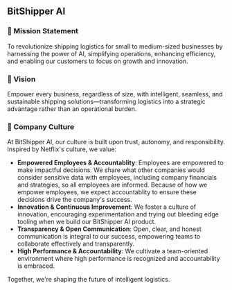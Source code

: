 ## BitShipper AI

### 🚀 Mission Statement
To revolutionize shipping logistics for small to medium-sized businesses by harnessing the power of AI, simplifying operations, enhancing efficiency, and enabling our customers to focus on growth and innovation.

### 🌟 Vision
Empower every business, regardless of size, with intelligent, seamless, and sustainable shipping solutions—transforming logistics into a strategic advantage rather than an operational burden.

### 🤝 Company Culture
At BitShipper AI, our culture is built upon trust, autonomy, and responsibility. Inspired by Netflix's culture, we value:

- **Empowered Employees & Accountablity**: Employees are empowered to make impactful decisions. We share what other companies would consider sensitive data with employees, including company financials and strategies, so all employees are informed. Because of how we empower employees, we expect accountablity to ensure these decisions drive the company's success.
- **Innovation & Continuous Improvement**: We foster a culture of innovation, encouraging experimentation and trying out bleeding edge tooling when we build our BitShipper AI product.
- **Transparency & Open Communication**: Open, clear, and honest communication is integral to our success, empowering teams to collaborate effectively and transparently.
- **High Performance & Accountability**: We cultivate a team-oriented environment where high performance is recognized and accountability is embraced.

Together, we're shaping the future of intelligent logistics.
